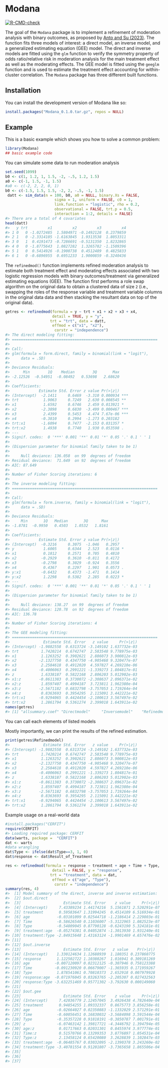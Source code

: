 
<!-- README.md is generated from README.Rmd. Please edit that file -->

# Modana

<!-- badges: start -->

[![R-CMD-check](https://github.com/gvegayon/Modana/actions/workflows/R-CMD-check.yaml/badge.svg)](https://github.com/gvegayon/Modana/actions/workflows/R-CMD-check.yaml)
<!-- badges: end -->

The goal of the `Modana` package is to implement a refinement of
moderation analysis with binary outcomes, as proposed by [Anto and Su
(2023)](https://journals.sagepub.com/doi/abs/10.1177/09622802231151206?journalCode=smma).
The function fits three models of interest: a direct model, an inverse
model, and a generalized estimating equation (GEE) model. The direct and
inverse models are fitted using the `glm` function to verify the
symmetry property of odds ratio/relative risk in moderation analysis for
the main treatment effect as well as the moderating effects. The GEE
model is fitted using the `geeglm` function and is used to estimate the
treatment effect accounting for within-cluster correlation. The `Modana`
package has three different built functions.

## Installation

You can install the development version of Modana like so:

``` r
install.packages("Modana_0.1.0.tar.gz", repos = NULL)
```

## Example

This is a basic example which shows you how to solve a common problem:

``` r
library(Modana)
## basic example code
```

You can simulate some data to run moderation analysis

``` r
set.seed(1099)
b0 <- c(1, 1.2, 1, 1.5, -2, -.5, 1.2, 1.5)
a0 <- c(-1, 1.5, -1, 1.5)
#a0 <- c(-2, 2, 2, 0, 1)
b0 <- c(-1.5, 1.5, 1.5, -2, 2, -.5, -1, 1.5)
 datt <- sim_data(n = 100, b0, a0 = NULL, binary.Xs = FALSE,
                      sigma = 1, uniform = FALSE, c0 = 1,
                      link.function = "logistic", rho = 0.2,
                      observational = FALSE, trt.p = 0.5,
                      interaction = 1:2, details = FALSE)
#> There are a total of 4 covariates
head(datt)
#>   y trt         x1         x2         x3         x4
#> 1 0   0 -1.0272485  1.5804971 -0.1492128  0.2379859
#> 2 1   0 -2.3314105 -1.6163845  1.9313538  1.8053311
#> 3 0   1  0.4191473 -0.7286691 -0.5131350  1.8232865
#> 4 0   0 -1.8775643  1.0827282  1.3265782 -1.1509396
#> 5 1   0  0.5414926 -0.1900738  0.4512489  0.4825833
#> 6 1   0 -0.6896955  0.6951233  1.9000859 -0.3240436
```

The `refinedmod()` function implements refined moderation analysis to
estimate both treatment effect and moderating effects associated with
two logistic regression models with binary outcomes/treatment via
generalized estimating equations (GEE). The function first performs a
role swap algorithm on the original data to obtain a clustered data of
size `2` (i.e., swapping the roles of the response variable and
treatment variable columns in the original data data and then stacking
the resultant data on top of the original data).

``` r
getres <- refinedmod(formula = y ~ trt + x1 + x2 + x3 + x4,
                     detail = TRUE, y = "y",
                    trt = "trt", data = datt,
                     effmod = c("x1", "x2"),
                      corstr = "independence")
#> The direct modeling fitting: 
#> =================================================================
#> 
#> Call:
#> glm(formula = form.direct, family = binomial(link = "logit"), 
#>     data = .SD)
#> 
#> Deviance Residuals: 
#>      Min        1Q    Median        3Q       Max  
#> -2.12526  -0.54951  -0.08492   0.53698   2.68620  
#> 
#> Coefficients:
#>             Estimate Std. Error z value Pr(>|z|)    
#> (Intercept)  -2.1411     0.6469  -3.310 0.000934 ***
#> trt           1.9063     0.7249   2.630 0.008545 ** 
#> x1            1.6592     0.6746   2.459 0.013921 *  
#> x2           -2.3898     0.6830  -3.499 0.000467 ***
#> x3            2.4399     0.5453   4.474 7.67e-06 ***
#> x4           -0.3810     0.2994  -1.273 0.203182    
#> trt:x1       -1.6094     0.7477  -2.153 0.031357 *  
#> trt:x2        1.4938     0.7740   1.930 0.053598 .  
#> ---
#> Signif. codes:  0 '***' 0.001 '**' 0.01 '*' 0.05 '.' 0.1 ' ' 1
#> 
#> (Dispersion parameter for binomial family taken to be 1)
#> 
#>     Null deviance: 136.058  on 99  degrees of freedom
#> Residual deviance:  71.649  on 92  degrees of freedom
#> AIC: 87.649
#> 
#> Number of Fisher Scoring iterations: 6
#> 
#> The inverse modeling fitting: 
#> =================================================================
#> 
#> Call:
#> glm(formula = form.inverse, family = binomial(link = "logit"), 
#>     data = .SD)
#> 
#> Deviance Residuals: 
#>     Min       1Q   Median       3Q      Max  
#> -1.8781  -0.9950   0.4503   1.0532   1.8161  
#> 
#> Coefficients:
#>             Estimate Std. Error z value Pr(>|z|)  
#> (Intercept)  -0.3216     0.3075  -1.046   0.2957  
#> y             1.6005     0.6344   2.523   0.0116 *
#> x1            0.1812     0.2571   0.705   0.4810  
#> x2           -0.2929     0.3610  -0.811   0.4172  
#> x3           -0.2798     0.3029  -0.924   0.3556  
#> x4            0.4367     0.2297   1.901   0.0573 .
#> y:x1         -0.6432     0.4373  -1.471   0.1414  
#> y:x2          1.2298     0.5382   2.285   0.0223 *
#> ---
#> Signif. codes:  0 '***' 0.001 '**' 0.01 '*' 0.05 '.' 0.1 ' ' 1
#> 
#> (Dispersion parameter for binomial family taken to be 1)
#> 
#>     Null deviance: 138.27  on 99  degrees of freedom
#> Residual deviance: 120.78  on 92  degrees of freedom
#> AIC: 136.78
#> 
#> Number of Fisher Scoring iterations: 4
#> 
#> The GEE modeling fitting: 
#> =================================================================
#>               Estimate Std. Error   z value     Pr(>|z|)
#> (Intercept) -1.9882558  0.6313724 -3.149102 1.637732e-03
#> trt          1.7420214  0.6742747  2.583548 9.778975e-03
#> x1           1.1263252  0.3902621  2.886073 3.900812e-03
#> x2          -2.1327750  0.4347750 -4.905468 9.320477e-07
#> x3           2.2584618  0.4912020  4.597827 4.269210e-06
#> x4          -0.4006063  0.2991221 -1.339273 1.804817e-01
#> z            1.6338187  0.5822168  2.806203 5.012902e-03
#> x1:z        -0.8611383  0.3730072 -2.308637 2.096371e-02
#> x2:z         1.8597407  0.4994187  3.723811 1.962380e-04
#> x3:z        -2.5671182  0.6832798 -3.757053 1.719264e-04
#> x4:z         0.8363693  0.3954295  2.115091 3.442221e-02
#> trt:x1      -0.9294065  0.4424454 -2.100613 3.567497e-02
#> trt:x2       1.2861794  0.5361274  2.399018 1.643911e-02
names(getres)
#> [1] "allsummary.coef" "Directmodel"     "Inversemodel"    "Refinedmodel"
```

You can call each elements of listed models

Mostly importantly, we can print the results of the refined estimation.

``` r
print(getres$Refinedmodel)
#>               Estimate Std. Error   z value     Pr(>|z|)
#> (Intercept) -1.9882558  0.6313724 -3.149102 1.637732e-03
#> trt          1.7420214  0.6742747  2.583548 9.778975e-03
#> x1           1.1263252  0.3902621  2.886073 3.900812e-03
#> x2          -2.1327750  0.4347750 -4.905468 9.320477e-07
#> x3           2.2584618  0.4912020  4.597827 4.269210e-06
#> x4          -0.4006063  0.2991221 -1.339273 1.804817e-01
#> z            1.6338187  0.5822168  2.806203 5.012902e-03
#> x1:z        -0.8611383  0.3730072 -2.308637 2.096371e-02
#> x2:z         1.8597407  0.4994187  3.723811 1.962380e-04
#> x3:z        -2.5671182  0.6832798 -3.757053 1.719264e-04
#> x4:z         0.8363693  0.3954295  2.115091 3.442221e-02
#> trt:x1      -0.9294065  0.4424454 -2.100613 3.567497e-02
#> trt:x2       1.2861794  0.5361274  2.399018 1.643911e-02
```

Example usage on a real-world data

``` r
#install.packages("CERFIT")
require(CERFIT)
#> Loading required package: CERFIT
data(warts, package =  "CERFIT")
dat <- warts
#data wrangling
dat$Type <- ifelse(dat$Type==3, 1, 0)
dat$response <- dat$Result_of_Treatment
```

``` r
res <- refinedmod(formula = response ~ treatment + age + Time + Type,
                     detail = FALSE, y = "response",
                    trt = "treatment", data = dat,
                     effmod = c("age", "Type"),
                      corstr = "independence")
summary(res, 4)
#>  [1] Model summary of the direct, inverse and inverse estimation: 
#>  [2] $out.direct                                                  
#>  [3]                   Estimate Std. Error    z value     Pr(>|z|)
#>  [4] (Intercept)     7.43389234 1.44174216  5.1561871 2.520291e-07
#>  [5] treatment       0.59583647 1.31994245  0.4514109 6.516934e-01
#>  [6] age            -0.03101099 0.02544718 -1.2186414 2.229803e-01
#>  [7] Time           -0.58626540 0.11036007 -5.3122965 1.082523e-07
#>  [8] Type           -0.54809045 0.87790128 -0.6243190 5.324181e-01
#>  [9] treatment:age  -0.05274381 0.04052874 -1.3013930 1.931240e-01
#> [10] treatment:Type -2.84915648 1.43163124 -1.9901469 4.657476e-02
#> [11]                                                              
#> [12] $out.inverse                                                 
#> [13]                   Estimate Std. Error   z value    Pr(>|z|)  
#> [14] (Intercept)    1.330124634 1.12688939  1.180351 0.237860775  
#> [15] response       1.122502722 1.10380267  1.016941 0.309181269  
#> [16] age           -0.007120097 0.02312125 -0.307946 0.758123388  
#> [17] Time          -0.091230920 0.06679007 -1.365935 0.171959267  
#> [18] Type           1.878541061 0.70810373  2.652918 0.007979928  
#> [19] response:age  -0.071976045 0.03263765 -2.205307 0.027432563  
#> [20] response:Type -3.632251469 0.95771302 -3.792630 0.000149060  
#> [21]                                                              
#> [22] $out.gee                                                     
#> [23]                   Estimate Std. Error    z value     Pr(>|z|)
#> [24] (Intercept)     7.42036779 2.12457045  3.4926438 4.782640e-04
#> [25] treatment       0.94854255 1.09332337  0.8675773 3.856258e-01
#> [26] age            -0.02664027 0.02350883 -1.1332029 2.571291e-01
#> [27] Time           -0.60056451 0.16830032 -3.5684098 3.591544e-04
#> [28] Type           -0.35357228 0.91818191 -0.3850787 7.001791e-01
#> [29] z              -6.07463142 1.39817721 -4.3446792 1.394794e-05
#> [30] age:z           0.01717663 0.02031301  0.8455974 3.977774e-01
#> [31] Time:z          0.51570766 0.13299353  3.8776897 1.054531e-04
#> [32] Type:z          2.13458124 0.65420080  3.2628839 1.102847e-03
#> [33] treatment:age  -0.06485767 0.03032095 -2.1390378 3.243260e-02
#> [34] treatment:Type -3.40781554 0.91201807 -3.7365658 1.865506e-04
#> [35]                                                              
#> [36]                                                              
#> [37]
```
